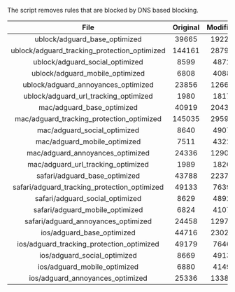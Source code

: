The script removes rules that are blocked by DNS based blocking.


| File | Original | Modified |
|:----:|:-----:|:-----:|
| ublock/adguard_base_optimized | 39665 | 19225 |
| ublock/adguard_tracking_protection_optimized | 144161 | 28797 |
| ublock/adguard_social_optimized | 8599 | 4872 |
| ublock/adguard_mobile_optimized | 6808 | 4088 |
| ublock/adguard_annoyances_optimized | 23856 | 12662 |
| ublock/adguard_url_tracking_optimized | 1980 | 1817 |
| mac/adguard_base_optimized | 40919 | 20439 |
| mac/adguard_tracking_protection_optimized | 145035 | 29591 |
| mac/adguard_social_optimized | 8640 | 4907 |
| mac/adguard_mobile_optimized | 7511 | 4322 |
| mac/adguard_annoyances_optimized | 24336 | 12907 |
| mac/adguard_url_tracking_optimized | 1989 | 1826 |
| safari/adguard_base_optimized | 43788 | 22371 |
| safari/adguard_tracking_protection_optimized | 49133 | 7639 |
| safari/adguard_social_optimized | 8629 | 4892 |
| safari/adguard_mobile_optimized | 6824 | 4107 |
| safari/adguard_annoyances_optimized | 24458 | 12977 |
| ios/adguard_base_optimized | 44716 | 23024 |
| ios/adguard_tracking_protection_optimized | 49179 | 7646 |
| ios/adguard_social_optimized | 8669 | 4913 |
| ios/adguard_mobile_optimized | 6880 | 4149 |
| ios/adguard_annoyances_optimized | 25336 | 13380 |